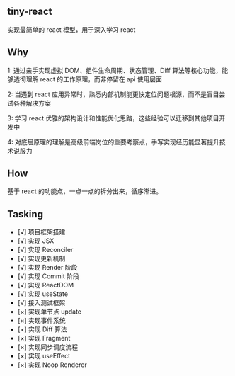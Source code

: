 ## tiny-react

实现最简单的 react 模型，用于深入学习 react

## Why

1: 通过亲手实现虚拟 DOM、组件生命周期、状态管理、Diff 算法等核心功能，能够透彻理解 react 的工作原理，而非停留在 api 使用层面

2: 当遇到 react 应用异常时，熟悉内部机制能更快定位问题根源，而不是盲目尝试各种解决方案

3: 学习 react 优雅的架构设计和性能优化思路，这些经验可以迁移到其他项目开发中

4: 对底层原理的理解是高级前端岗位的重要考察点，手写实现经历能显著提升技术说服力

## How

基于 react 的功能点，一点一点的拆分出来，循序渐进。

## Tasking

- [√] 项目框架搭建
- [√] 实现 JSX
- [√] 实现 Reconciler
- [√] 实现更新机制
- [√] 实现 Render 阶段
- [√] 实现 Commit 阶段
- [√] 实现 ReactDOM
- [√] 实现 useState
- [√] 接入测试框架
- [×] 实现单节点 update
- [×] 实现事件系统
- [×] 实现 Diff 算法
- [×] 实现 Fragment
- [×] 实现同步调度流程
- [×] 实现 useEffect
- [×] 实现 Noop Renderer
